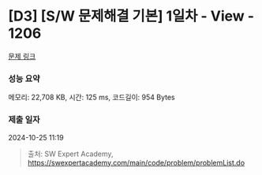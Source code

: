 # [D3] [S/W 문제해결 기본] 1일차 - View - 1206 

[문제 링크](https://swexpertacademy.com/main/code/problem/problemDetail.do?contestProbId=AV134DPqAA8CFAYh) 

### 성능 요약

메모리: 22,708 KB, 시간: 125 ms, 코드길이: 954 Bytes

### 제출 일자

2024-10-25 11:19



> 출처: SW Expert Academy, https://swexpertacademy.com/main/code/problem/problemList.do